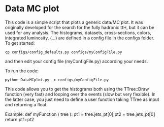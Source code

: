 # Data MC plot

This code is a simple script that plots a generic data/MC plot.
It was originally developed for the search for the fully hadronic ttH, but it can be used for any analysis.
The histograms, datasets, cross-sections, colors, integrated luminosity, (...) are defined in a config file in the configs folder.
To get started:
~~~
cp configs/config_defaults.py configs/myConfigFile.py
~~~
and then edit your config file (myConfigFile.py) according your needs.

To run the code:
~~~
python DataMCplot.py -c configs/myConfigFile.py
~~~

This code allows you to get the histograms both using the TTree::Draw function (very fast) and looping over the events (slow but very flexible). 
In the latter case, you just need to define a user function taking TTree as input and returning a float.

Example:
def myFunction ( tree ):
    pt1 = tree.jets_pt[0]
    pt2 = tree.jets_pt[0]
    return pt1+pt2
